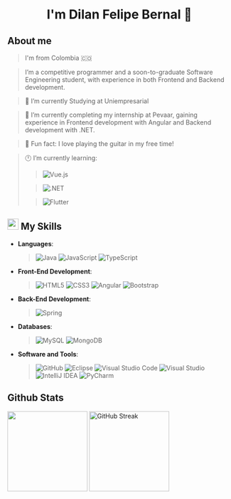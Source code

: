<h1 align="center">
 <strong>I'm Dilan Felipe Bernal 🎸</strong>
</h1>

##  **About me**

> I'm from Colombia 🇨🇴

> I’m a competitive programmer and a soon-to-graduate Software Engineering student, with experience in both Frontend and Backend development.

> 🏫 I’m currently Studying at Uniempresarial

> 🏢 I’m currently completing my internship at Pevaar, gaining experience in Frontend development with Angular and Backend development with .NET.

> 🎵 Fun fact: I love playing the guitar in my free time!  

> 🕛 I’m currently learning:
>> ![Vue.js](https://img.shields.io/badge/Vue-%235A966C.svg?style=for-the-badge&logo=vue.js&logoColor=black)
>
>> ![.NET](https://img.shields.io/badge/.NET-%23502BD3.svg?style=for-the-badge&logo=.net&logoColor=white)
>
>> ![Flutter](https://img.shields.io/badge/Flutter-%230862A8.svg?style=for-the-badge&logo=Flutter&logoColor=white)

## <img src="https://cdn.pixabay.com/photo/2017/05/12/15/16/hexagon-2307350_1280.png" width="25px"> My Skills


- **Languages**:
  
  > ![Java](https://img.shields.io/badge/java-%23ED8B00.svg?style=for-the-badge&logo=openjdk&logoColor=white)
  > ![JavaScript](https://img.shields.io/badge/JavaScript%20-%23F7DF1E.svg?style=for-the-badge&logo=javascript&logoColor=black)
  > ![TypeScript](https://img.shields.io/badge/typescript-%23007ACC.svg?style=for-the-badge&logo=typescript&logoColor=white)
    
- **Front-End Development**:

  > ![HTML5](https://img.shields.io/badge/HTML5%20-%23E34F26.svg?style=for-the-badge&logo=html5&logoColor=white)
  > ![CSS3](https://img.shields.io/badge/CSS%20-%231572B6.svg?style=for-the-badge&logo=css3&logoColor=white)
  > ![Angular](https://img.shields.io/badge/angular-%23DD0031.svg?style=for-the-badge&logo=angular&logoColor=white)
  > ![Bootstrap](https://img.shields.io/badge/bootstrap-%238511FA.svg?style=for-the-badge&logo=bootstrap&logoColor=white)

- **Back-End Development**:
  
  >  ![Spring](https://img.shields.io/badge/spring-%236DB33F.svg?style=for-the-badge&logo=spring&logoColor=white)
  
- **Databases**:

  >  ![MySQL](https://img.shields.io/badge/mysql-4479A1.svg?style=for-the-badge&logo=mysql&logoColor=white)
  >  ![MongoDB](https://img.shields.io/badge/MongoDB-%234ea94b.svg?style=for-the-badge&logo=mongodb&logoColor=white)

- **Software and Tools**:

  >  ![GitHub](https://img.shields.io/badge/github-%23121011.svg?style=for-the-badge&logo=github&logoColor=white)
  >  ![Eclipse](https://img.shields.io/badge/Eclipse-FE7A16.svg?style=for-the-badge&logo=Eclipse&logoColor=white)
   >  ![Visual Studio Code](https://img.shields.io/badge/Visual%20Studio%20Code-0078d7.svg?style=for-the-badge&logo=visual-studio-code&logoColor=white)
  ![Visual Studio](https://img.shields.io/badge/Visual%20Studio-5C2D91.svg?style=for-the-badge&logo=visual-studio&logoColor=white)
  ![IntelliJ IDEA](https://img.shields.io/badge/IntelliJIDEA-000000.svg?style=for-the-badge&logo=intellij-idea&logoColor=white)
  ![PyCharm](https://img.shields.io/badge/pycharm-143?style=for-the-badge&logo=pycharm&logoColor=black&color=black&labelColor=green)

## Github Stats

<p display="flex" align="space-between">
   <img  height="180rem" src="https://github-readme-stats.anuraghazra1.vercel.app/api/top-langs/?username=DilanBernal28&layout=compact&theme=react" />
   <img  height="180rem" src="https://streak-stats.demolab.com?user=DilanBernal28&theme=react" alt="GitHub Streak" /></a>
</p>

